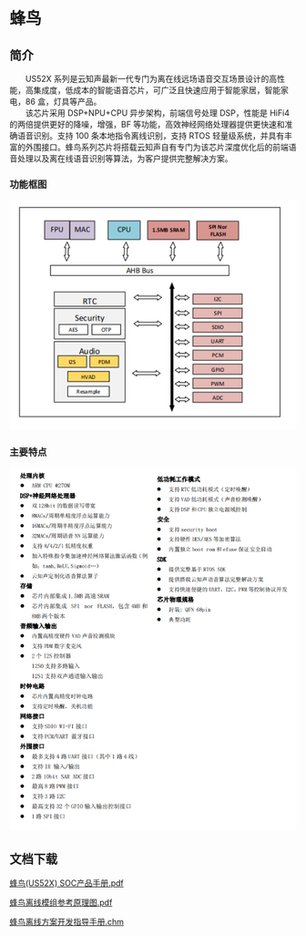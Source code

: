 # 蜂鸟

## 简介

&emsp;&emsp;US52X 系列是云知声最新一代专门为离在线远场语音交互场景设计的高性能，高集成度，低成本的智能语音芯片，可广泛且快速应用于智能家居，智能家电，86 盒，灯具等产品。  
&emsp;&emsp;该芯片采用 DSP+NPU+CPU 异步架构，前端信号处理 DSP，性能是 HiFi4 的两倍提供更好的降噪，增强，BF 等功能，高效神经网络处理器提供更快速和准确语音识别。支持 100 条本地指令离线识别，支持 RTOS 轻量级系统，并具有丰富的外围接口。蜂鸟系列芯片将搭载云知声自有专门为该芯片深度优化后的前端语音处理以及离在线语音识别等算法，为客户提供完整解决方案。

### 功能框图

![img1](../../_static/document/Chip/fn/img1.png "功能框图")

### 主要特点

![img2](../../_static/document/Chip/fn/img2.png "主要特点")

## 文档下载

[蜂鸟(US52X) SOC产品手册.pdf](../../_static/document/Chip/fn/%E8%9C%82%E9%B8%9F(US52X)%20SOC%E4%BA%A7%E5%93%81%E6%89%8B%E5%86%8C.pdf)

[蜂鸟离线模组参考原理图.pdf](../../_static/document/Chip/fn/%E8%9C%82%E9%B8%9F%E7%A6%BB%E7%BA%BF%E6%A8%A1%E7%BB%84%E5%8F%82%E8%80%83%E5%8E%9F%E7%90%86%E5%9B%BE.pdf)

[蜂鸟离线方案开发指导手册.chm](../../_static/document/Chip/fn/%E8%9C%82%E9%B8%9F%E7%A6%BB%E7%BA%BF%E6%96%B9%E6%A1%88%E5%BC%80%E5%8F%91%E6%8C%87%E5%AF%BC%E6%89%8B%E5%86%8C.chm)
